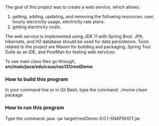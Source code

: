 The goal of this project was to create a web service, which allows:

1) getting, adding, updating, and removing the following resources: user, hourly electricity usage, electricity rate plans.
2) getting electricity costs.

The web service is implemented using JDK 11 with Spring Boot. JPA, hibernate, and H2 database should be used for data persistence. Tools related to the project are Maven for building and packaging, Spring Tool Suite as an IDE, and PostMan for testing web services.


To see main class files go through, **src/main/java/edu/csus/csc131/restDemo**

### How to build this program
In your command line or in Git Bash, type the command: ./mvnw clean package

### How to run this program
Type the command: java -jar target/restDemo-0.0.1-SNAPSHOT.jar
